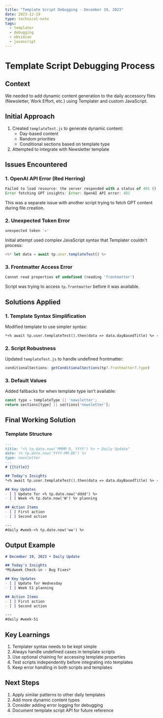```yaml
---
title: "Template Script Debugging - December 19, 2023"
date: 2023-12-19
type: technical-note
tags:
  - templater
  - debugging
  - obsidian
  - javascript
---
```


# Template Script Debugging Process

## Context
We needed to add dynamic content generation to the daily accessory files (Newsletter, Work Effort, etc.) using Templater and custom JavaScript.

## Initial Approach
1. Created `templateTest.js` to generate dynamic content:
   - Day-based content
   - Random priorities
   - Conditional sections based on template type
2. Attempted to integrate with Newsletter template

## Issues Encountered

### 1. OpenAI API Error (Red Herring)
```javascript
Failed to load resource: the server responded with a status of 401 ()
Error fetching GPT insights: Error: OpenAI API error: 401
```
This was a separate issue with another script trying to fetch GPT content during file creation.

### 2. Unexpected Token Error
```javascript
unexpected token '='
```
Initial attempt used complex JavaScript syntax that Templater couldn't process:
```javascript
<%* let data = await tp.user.templateTest() %>
```

### 3. Frontmatter Access Error
```javascript
Cannot read properties of undefined (reading 'frontmatter')
```
Script was trying to access `tp.frontmatter` before it was available.

## Solutions Applied

### 1. Template Syntax Simplification
Modified template to use simpler syntax:
```markdown
*<% await tp.user.templateTest().then(data => data.dayBasedTitle) %> - <% await tp.user.templateTest().then(data => data.randomPriority) %>*
```

### 2. Script Robustness
Updated `templateTest.js` to handle undefined frontmatter:
```javascript
conditionalSections: getConditionalSections(tp?.frontmatter?.type)
```

### 3. Default Values
Added fallbacks for when template type isn't available:
```javascript
const type = templateType || 'newsletter';
return sections[type] || sections['newsletter'];
```

## Final Working Solution

### Template Structure
```markdown
---
title: "<% tp.date.now('MMMM D, YYYY') %> • Daily Update"
date: <% tp.date.now('YYYY-MM-DD') %>
type: newsletter
---
# {{title}}

## Today's Insights
*<% await tp.user.templateTest().then(data => data.dayBasedTitle) %> - <% await tp.user.templateTest().then(data => data.randomPriority) %>*

## Key Updates
- [ ] Update for <% tp.date.now('dddd') %>
- [ ] Week <% tp.date.now('W') %> planning

## Action Items
- [ ] First action
- [ ] Second action

---
#daily #week-<% tp.date.now('ww') %>
```

## Output Example
```markdown
# December 19, 2023 • Daily Update

## Today's Insights
*Midweek Check-in - Bug Fixes*

## Key Updates
- [ ] Update for Wednesday
- [ ] Week 51 planning

## Action Items
- [ ] First action
- [ ] Second action

---
#daily #week-51
```

## Key Learnings
1. Templater syntax needs to be kept simple
2. Always handle undefined cases in template scripts
3. Use optional chaining for accessing template properties
4. Test scripts independently before integrating into templates
5. Keep error handling in both scripts and templates

## Next Steps
1. Apply similar patterns to other daily templates
2. Add more dynamic content types
3. Consider adding error logging for debugging
4. Document template script API for future reference